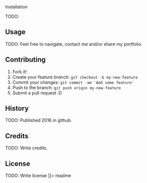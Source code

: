 <snippet>
  <content><![CDATA[
# ${1:Sol Beniquez | Portfolio}
TODO: Here you will find my portfolio with information about me and my work. This is a website in progress that it will be updated with all the recent works performed during the WDI-33 course in General Assembly, San Francisco, CA.

## Installation
TODO:
## Usage
TODO: Feel free to navigate, contact me and/or share my portfolio.  
## Contributing
1. Fork it!
2. Create your feature branch: `git checkout -b my-new-feature`
3. Commit your changes: `git commit -am 'Add some feature'`
4. Push to the branch: `git push origin my-new-feature`
5. Submit a pull request :D
## History
TODO: Published 2016 in github.
## Credits
TODO: Write credits.
## License
TODO: Write license
]]></content>
  <tabTrigger>readme</tabTrigger>
</snippet>
